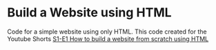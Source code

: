 # Build a Website using HTML
Code for a simple website using only HTML.  This code created for the Youtube Shorts [S1-E1 How to build a website from scratch using HTML](https://www.youtube.com/watch?v=COCfN3KYVVU)
